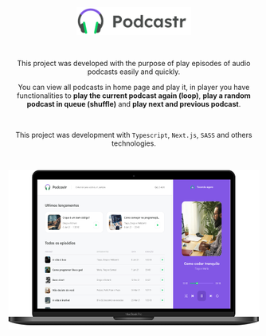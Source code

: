 <p align="center">
  <a href="https://github.com/gmass0n/podcastr">
    <img width="230" src="./.github/podcastr-logo.png" alt="Podcastr">
  </a>
</p>

</br>
  
<p align="center">
  This project was developed with the purpose of play episodes of audio podcasts easily and quickly.
</p

<br />

<p align="center">
  You can view all podcasts in home page and play it, in player you have functionalities to <strong>play the current podcast again (loop)</strong>, <strong>play a random podcast in queue (shuffle)</strong> and <strong>play next and previous podcast</strong>.
</p>

<br />

<p align="center">
  This project was development with <code>Typescript</code>, <code>Next.js</code>, <code>SASS</code> and others technologies.
</p>

<br />

<p align="center">
  <a href="https://github.com/gmass0n/podcastr">
    <img src="./.github/preview.png" alt="Preview" height="320">
  </a>
</p>
